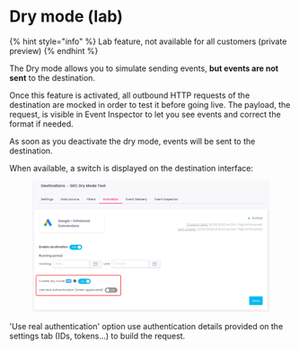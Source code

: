 # Dry mode (lab)

{% hint style="info" %}
Lab feature, not available for all customers (private preview)
{% endhint %}

The Dry mode allows you to simulate sending events, **but events are not sent** to the destination.

Once this feature is activated, all outbound HTTP requests of the destination are mocked in order to test it before going live. The payload, the request, is visible in Event Inspector to let you see events and correct the format if needed.&#x20;

As soon as you deactivate the dry mode, events will be sent to the destination.

When available, a switch is displayed on the destination interface:

<figure><img src="../../.gitbook/assets/destination_dry_mode_settings.png" alt=""><figcaption></figcaption></figure>

'Use real authentication' option use authentication details provided on the settings tab (IDs, tokens...) to build the request.
